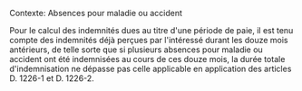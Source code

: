Contexte: Absences pour maladie ou accident

Pour le calcul des indemnités dues au titre d'une période de paie, il est tenu compte des indemnités déjà perçues par l'intéressé durant les douze mois antérieurs, de telle sorte que si plusieurs absences pour maladie ou accident ont été indemnisées au cours de ces douze mois, la durée totale d'indemnisation ne dépasse pas celle applicable en application des articles D. 1226-1 et D. 1226-2.